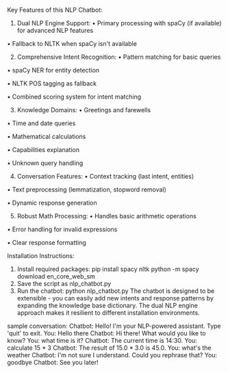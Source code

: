 Key Features of this NLP Chatbot:

1.	Dual NLP Engine Support:
•	Primary processing with spaCy (if available) for advanced NLP features

•	Fallback to NLTK when spaCy isn't available

2.	Comprehensive Intent Recognition:
•	Pattern matching for basic queries

•	spaCy NER for entity detection

•	NLTK POS tagging as fallback

•	Combined scoring system for intent matching

3.	Knowledge Domains:
•	Greetings and farewells

•	Time and date queries

•	Mathematical calculations

•	Capabilities explanation

•	Unknown query handling

4.	Conversation Features:
•	Context tracking (last intent, entities)

•	Text preprocessing (lemmatization, stopword removal)

•	Dynamic response generation

5.	Robust Math Processing:
•	Handles basic arithmetic operations

•	Error handling for invalid expressions

•	Clear response formatting

Installation Instructions:
1.	Install required packages:
pip install spacy nltk
python -m spacy download en_core_web_sm
2.	Save the script as nlp_chatbot.py
3.	Run the chatbot:
python nlp_chatbot.py
The chatbot is designed to be extensible - you can easily add new intents and response patterns by expanding the knowledge base dictionary. The dual NLP engine approach makes it resilient to different installation environments.

sample conversation:
Chatbot: Hello! I'm your NLP-powered assistant. Type 'quit' to exit.
You: Hello there
Chatbot: Hi there! What would you like to know?
You: what time is it?
Chatbot: The current time is 14:30.
You: calculate 15 * 3
Chatbot: The result of 15.0 * 3.0 is 45.0.
You: what's the weather
Chatbot: I'm not sure I understand. Could you rephrase that?
You: goodbye
Chatbot: See you later!

